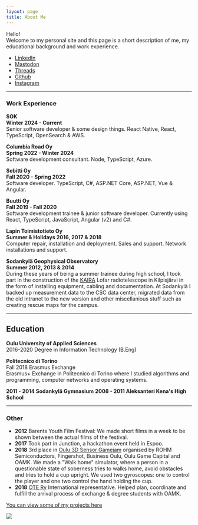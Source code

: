 ```yaml
---
layout: page
title: About Me
---
```


Hello!<br/>
Welcome to my personal site and this page is a short description of me, my educational background and work experience.

- [LinkedIn](https://www.linkedin.com/in/joona-keskitalo/)
- [Mastodon](https://mastodon.social/@joonikko)
- [Threads](https://www.threads.net/@joonikko)
- [Github](https://github.com/joonakeskitalo)
- [Instagram](http://instagram.com/joonikko)

---

### Work Experience

**SOK**<br/>
**Winter 2024 - Current**<br/>
Senior software developer & some design things. React Native, React, TypeScript, OpenSearch & AWS.

**Columbia Road Oy**<br/>
**Spring 2022 - Winter 2024**<br/>
Software development consultant. Node, TypeScript, Azure.

**Sebitti Oy**<br/>
**Fall 2020 - Spring 2022**<br/>
Software developer. TypeScript, C#, ASP.NET Core, ASP.NET, Vue & Angular.

**Buutti Oy**<br/>
**Fall 2019 - Fall 2020**<br/>
Software development trainee & junior software developer. Currently using React, TypeScript, JavaScript, Angular (v2) and C#.

**Lapin Toimistotieto Oy**<br/>
**Summer & Holidays 2016, 2017 & 2018**<br/>
Computer repair, installation and deployment. Sales and support. Network installations and support.

**Sodankylä Geophysical Observatory**<br/>
**Summer 2012, 2013 & 2014**<br/>
During these years of being a summer trainee during high school, I took part in the construction of the [KAIRA](http://kaira.sgo.fi) Lofar radiotelescope in Kilpisjärvi in the form of installing equipment, cabling and documentation. At Sodankylä I backed up measurement data to the CSC data center, migrated data from the old intranet to the new version and other miscellanious stuff such as creating rescue maps for the campus.

---

## Education

**Oulu University of Applied Sciences**<br/>
2016-2020
Degree in Information Technology (B.Eng)<br/>

**Politecnico di Torino**<br/>
Fall 2018 Erasmus Exchange<br/>
Erasmus+ Exchange in Politecnico di Torino where I studied algorithms and programming, computer networks and operating systems.

**2011 - 2014 Sodankylä Gymnasium**
**2008 - 2011 Aleksanteri Kena's High School**<br/>

---

### Other

- **2012** Barents Youth Film Festival: We made short films in a week to be shown between the actual films of the festival.
- **2017** Took part in Junction, a hackathon event held in Espoo.
- **2018** 3rd place in [Oulu 3D Sensor Gamejam](https://sensorgamejam.com/) organised by ROHM Semiconductors, Fingershot, Business Oulu, Oulu Game Capital and OAMK. We made a "Walk home" simulator, where a person in a questionable state of soberness tries to walks home, avoid obstacles and tries to hold a cup upright. We used two gyroscopes: one to control the player and one two control the hand holding the cup.
- **2018** [OTE Ry](https://www.otery.net/) International representative. Helped plan, coordinate and fulfill the arrival process of exchange & degree students with OAMK.

[You can view some of my projects here]({{site.baseurl}}/projects)

<img src="{{site.baseurl}}/images/pages/profile.jpg">
